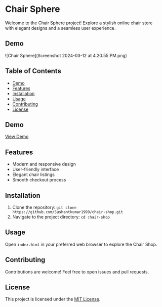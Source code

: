 # Chair Sphere

Welcome to the Chair Sphere project! Explore a stylish online chair store with elegant designs and a seamless user experience.

## Demo

![Chair Sphere](Screenshot 2024-03-12 at 4.20.55 PM.png)

## Table of Contents

- [Demo](#demo)
- [Features](#features)
- [Installation](#installation)
- [Usage](#usage)
- [Contributing](#contributing)
- [License](#license)

## Demo

[View Demo](#) <!-- Add a link to your live demo if available -->

## Features

- Modern and responsive design
- User-friendly interface
- Elegant chair listings
- Smooth checkout process

## Installation

1. Clone the repository: `git clone https://github.com/Sushantkumar1999/chair-shop.git`
2. Navigate to the project directory: `cd chair-shop`

## Usage

Open `index.html` in your preferred web browser to explore the Chair Shop.

## Contributing

Contributions are welcome! Feel free to open issues and pull requests.

## License

This project is licensed under the [MIT License](LICENSE).
